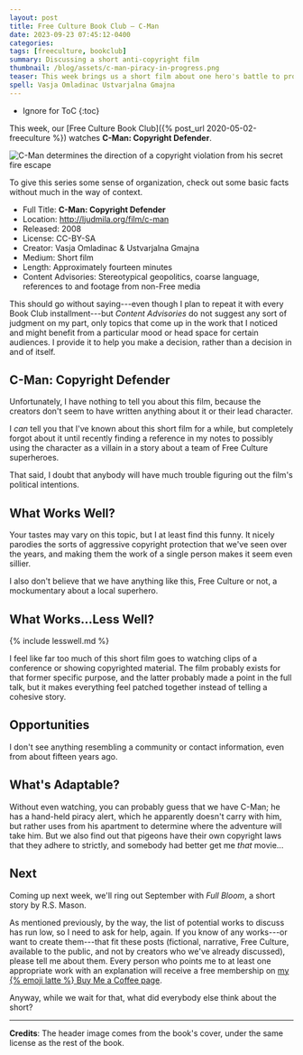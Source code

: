 ```yaml
---
layout: post
title: Free Culture Book Club — C-Man
date: 2023-09-23 07:45:12-0400
categories:
tags: [freeculture, bookclub]
summary: Discussing a short anti-copyright film
thumbnail: /blog/assets/c-man-piracy-in-progress.png
teaser: This week brings us a short film about one hero's battle to protect copyright and the corporate way.
spell: Vasja Omladinac Ustvarjalna Gmajna
---
```


* Ignore for ToC
{:toc}

This week, our [Free Culture Book Club]({% post_url 2020-05-02-freeculture %}) watches **C-Man:  Copyright Defender**.

![C-Man determines the direction of a copyright violation from his secret fire escape](/blog/assets/c-man-piracy-in-progress.png "Time for a gritty, multiverse-spanning reboot, yet?")

To give this series some sense of organization, check out some basic facts without much in the way of context.

 * Full Title:  **C-Man:  Copyright Defender**
 * Location:  <http://ljudmila.org/film/c-man>
 * Released:  2008
 * License:  CC-BY-SA
 * Creator:  Vasja Omladinac & Ustvarjalna Gmajna
 * Medium:  Short film
 * Length:  Approximately fourteen minutes
 * Content Advisories:  Stereotypical geopolitics, coarse language, references to and footage from non-Free media

This should go without saying---even though I plan to repeat it with every Book Club installment---but *Content Advisories* do not suggest any sort of judgment on my part, only topics that come up in the work that I noticed and might benefit from a particular mood or head space for certain audiences.  I provide it to help you make a decision, rather than a decision in and of itself.

## C-Man:  Copyright Defender

Unfortunately, I have nothing to tell you about this film, because the creators don't seem to have written anything about it or their lead character.

I *can* tell you that I've known about this short film for a while, but completely forgot about it until recently finding a reference in my notes to possibly using the character as a villain in a story about a team of Free Culture superheroes.

That said, I doubt that anybody will have much trouble figuring out the film's political intentions.

## What Works Well?

Your tastes may vary on this topic, but I at least find this funny.  It nicely parodies the sorts of aggressive copyright protection that we've seen over the years, and making them the work of a single person makes it seem even sillier.

I also don't believe that we have anything like this, Free Culture or not, a mockumentary about a local superhero.

## What Works...Less Well?

{% include lesswell.md %}

I feel like far too much of this short film goes to watching clips of a conference or showing copyrighted material.  The film probably exists for that former specific purpose, and the latter probably made a point in the full talk, but it makes everything feel patched together instead of telling a cohesive story.

## Opportunities

I don't see anything resembling a community or contact information, even from about fifteen years ago.

## What's Adaptable?

Without even watching, you can probably guess that we have C-Man; he has a hand-held piracy alert, which he apparently doesn't carry with him, but rather uses from his apartment to determine where the adventure will take him.  But we also find out that pigeons have their own copyright laws that they adhere to strictly, and somebody had better get me *that* movie...

## Next

Coming up next week, we'll ring out September with *Full Bloom*, a short story by R.S. Mason.

As mentioned previously, by the way, the list of potential works to discuss has run low, so I need to ask for help, again.  If you know of any works---or want to create them---that fit these posts (fictional, narrative, Free Culture, available to the public, and not by creators who we've already discussed), please tell me about them.  Every person who points me to at least one appropriate work with an explanation will receive a free membership on [my {% emoji latte %} Buy Me a Coffee page](https://buymeacoffee.com/jcolag).

Anyway, while we wait for that, what did everybody else think about the short?

* * *

**Credits**:  The header image comes from the book's cover, under the same license as the rest of the book.
